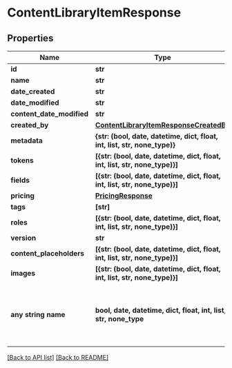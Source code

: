 # ContentLibraryItemResponse


## Properties
Name | Type | Description | Notes
------------ | ------------- | ------------- | -------------
**id** | **str** |  | [optional] 
**name** | **str** |  | [optional] 
**date_created** | **str** |  | [optional] 
**date_modified** | **str** |  | [optional] 
**content_date_modified** | **str** |  | [optional] 
**created_by** | [**ContentLibraryItemResponseCreatedBy**](ContentLibraryItemResponseCreatedBy.md) |  | [optional] 
**metadata** | **{str: (bool, date, datetime, dict, float, int, list, str, none_type)}** |  | [optional] 
**tokens** | **[{str: (bool, date, datetime, dict, float, int, list, str, none_type)}]** |  | [optional] 
**fields** | **[{str: (bool, date, datetime, dict, float, int, list, str, none_type)}]** |  | [optional] 
**pricing** | [**PricingResponse**](PricingResponse.md) |  | [optional] 
**tags** | **[str]** |  | [optional] 
**roles** | **[{str: (bool, date, datetime, dict, float, int, list, str, none_type)}]** |  | [optional] 
**version** | **str** |  | [optional] 
**content_placeholders** | **[{str: (bool, date, datetime, dict, float, int, list, str, none_type)}]** |  | [optional] 
**images** | **[{str: (bool, date, datetime, dict, float, int, list, str, none_type)}]** |  | [optional] 
**any string name** | **bool, date, datetime, dict, float, int, list, str, none_type** | any string name can be used but the value must be the correct type | [optional]

[[Back to API list]](../README.md#documentation-for-api-endpoints) [[Back to README]](../README.md)


